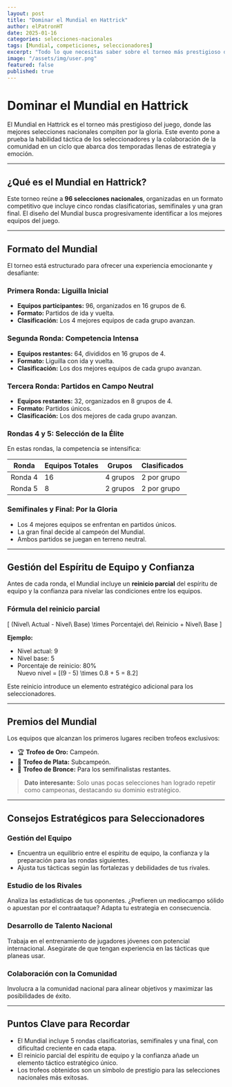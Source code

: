 ```yaml
---
layout: post
title: "Dominar el Mundial en Hattrick"
author: elPatronHT
date: 2025-01-16
categories: selecciones-nacionales
tags: [Mundial, competiciones, seleccionadores]
excerpt: "Todo lo que necesitas saber sobre el torneo más prestigioso de Hattrick: su formato, estrategias y premios."
image: "/assets/img/user.png"
featured: false
published: true
---
```


# Dominar el Mundial en Hattrick

El Mundial en Hattrick es el torneo más prestigioso del juego, donde las mejores selecciones nacionales compiten por la gloria. Este evento pone a prueba la habilidad táctica de los seleccionadores y la colaboración de la comunidad en un ciclo que abarca dos temporadas llenas de estrategia y emoción.

---

## ¿Qué es el Mundial en Hattrick?

Este torneo reúne a **96 selecciones nacionales**, organizadas en un formato competitivo que incluye cinco rondas clasificatorias, semifinales y una gran final. El diseño del Mundial busca progresivamente identificar a los mejores equipos del juego.

---

## Formato del Mundial

El torneo está estructurado para ofrecer una experiencia emocionante y desafiante:

### **Primera Ronda: Liguilla Inicial**

- **Equipos participantes:** 96, organizados en 16 grupos de 6.
- **Formato:** Partidos de ida y vuelta.
- **Clasificación:** Los 4 mejores equipos de cada grupo avanzan.

### **Segunda Ronda: Competencia Intensa**

- **Equipos restantes:** 64, divididos en 16 grupos de 4.
- **Formato:** Liguilla con ida y vuelta.
- **Clasificación:** Los dos mejores equipos de cada grupo avanzan.

### **Tercera Ronda: Partidos en Campo Neutral**

- **Equipos restantes:** 32, organizados en 8 grupos de 4.
- **Formato:** Partidos únicos.
- **Clasificación:** Los dos mejores de cada grupo avanzan.

### **Rondas 4 y 5: Selección de la Élite**

En estas rondas, la competencia se intensifica:

| **Ronda** | **Equipos Totales** | **Grupos** | **Clasificados** |
| --------- | ------------------- | ---------- | ---------------- |
| Ronda 4   | 16                  | 4 grupos   | 2 por grupo      |
| Ronda 5   | 8                   | 2 grupos   | 2 por grupo      |

### **Semifinales y Final: Por la Gloria**

- Los 4 mejores equipos se enfrentan en partidos únicos.
- La gran final decide al campeón del Mundial.
- Ambos partidos se juegan en terreno neutral.

---

## Gestión del Espíritu de Equipo y Confianza

Antes de cada ronda, el Mundial incluye un **reinicio parcial** del espíritu de equipo y la confianza para nivelar las condiciones entre los equipos.

### Fórmula del reinicio parcial

\[
(Nivel\ Actual - Nivel\ Base) \times Porcentaje\ de\ Reinicio + Nivel\ Base
\]

**Ejemplo:**

- Nivel actual: 9
- Nivel base: 5
- Porcentaje de reinicio: 80%  
  Nuevo nivel = \[(9 - 5) \times 0.8 + 5 = 8.2\]

Este reinicio introduce un elemento estratégico adicional para los seleccionadores.

---

## Premios del Mundial

Los equipos que alcanzan los primeros lugares reciben trofeos exclusivos:

- 🏆 **Trofeo de Oro:** Campeón.
- 🥈 **Trofeo de Plata:** Subcampeón.
- 🥉 **Trofeo de Bronce:** Para los semifinalistas restantes.

> **Dato interesante:** Solo unas pocas selecciones han logrado repetir como campeonas, destacando su dominio estratégico.

---

## Consejos Estratégicos para Seleccionadores

### **Gestión del Equipo**

- Encuentra un equilibrio entre el espíritu de equipo, la confianza y la preparación para las rondas siguientes.
- Ajusta tus tácticas según las fortalezas y debilidades de tus rivales.

### **Estudio de los Rivales**

Analiza las estadísticas de tus oponentes. ¿Prefieren un mediocampo sólido o apuestan por el contraataque? Adapta tu estrategia en consecuencia.

### **Desarrollo de Talento Nacional**

Trabaja en el entrenamiento de jugadores jóvenes con potencial internacional. Asegúrate de que tengan experiencia en las tácticas que planeas usar.

### **Colaboración con la Comunidad**

Involucra a la comunidad nacional para alinear objetivos y maximizar las posibilidades de éxito.

---

## Puntos Clave para Recordar

- El Mundial incluye 5 rondas clasificatorias, semifinales y una final, con dificultad creciente en cada etapa.
- El reinicio parcial del espíritu de equipo y la confianza añade un elemento táctico estratégico único.
- Los trofeos obtenidos son un símbolo de prestigio para las selecciones nacionales más exitosas.
